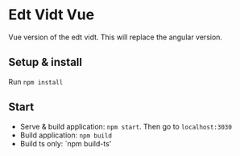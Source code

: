 # Edt Vidt Vue
Vue version of the edt vidt. This will replace the angular version.

## Setup & install
Run `npm install`

## Start

* Serve & build application: `npm start`. Then go to `localhost:3030`
* Build application: `npm build`
* Build ts only: `npm build-ts'

